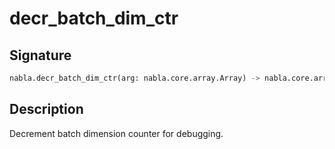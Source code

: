# decr_batch_dim_ctr

## Signature

```python
nabla.decr_batch_dim_ctr(arg: nabla.core.array.Array) -> nabla.core.array.Array
```

## Description

Decrement batch dimension counter for debugging.

